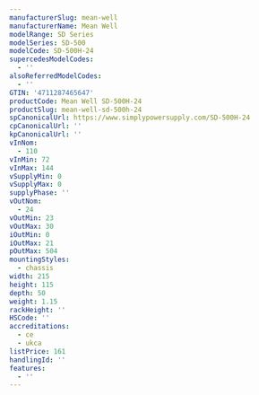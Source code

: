 ```yaml
---
manufacturerSlug: mean-well
manufacturerName: Mean Well
modelRange: SD Series
modelSeries: SD-500
modelCode: SD-500H-24
supercedesModelCodes:
  - ''
alsoReferredModelCodes:
  - ''
GTIN: '4711287465647'
productCode: Mean Well SD-500H-24
productSlug: mean-well-sd-500h-24
spCanonicalUrl: https://www.simplypowersupply.com/SD-500H-24
cpCanonicalUrl: ''
kpCanonicalUrl: ''
vInNom:
  - 110
vInMin: 72
vInMax: 144
vSupplyMin: 0
vSupplyMax: 0
supplyPhase: ''
vOutNom:
  - 24
vOutMin: 23
vOutMax: 30
iOutMin: 0
iOutMax: 21
pOutMax: 504
mountingStyles:
  - chassis
width: 215
height: 115
depth: 50
weight: 1.15
rackHeight: ''
HSCode: ''
accreditations:
  - ce
  - ukca
listPrice: 161
handlingId: ''
features:
  - ''
---
```


